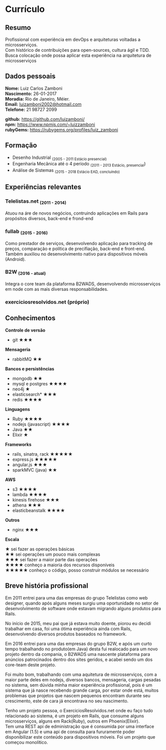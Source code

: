 Currículo
===

## Resumo

  Profissional com experiência em devOps e arquiteturas voltadas a microsserviços.  
  Com histórico de contribuições para open-sources, cultura ágil e TDD.  
  Busca colocação onde possa aplicar esta experiência na arquitetura de microsserviços

## Dados pessoais

**Nome:** Luiz Carlos Zamboni  
**Nascimento:** 26-01-2017  
**Moradia:** Rio de Janeiro, Méier.  
**Email:** luizamboni2002@hotmail.com  
**Telefone:** 21 98727 2099

**github:** https://github.com/luizamboni/  
**npm:** https://www.npmjs.com/~luizzamboni  
**rubyGems:** https://rubygems.org/profiles/luiz_zamboni  

## Formação

  - Desenho Industrial <sub> (2005 - 2011 Estácio presencial)</sub>
  - Engenharia Mecânica até o 4 período <sub> (2011 - 2013 Estácio, presencial</sub>) 
  - Análise de Sistemas <sub> (2015 - 2018 Estácio EAD, concluíndo)</sub>

## Experiências relevantes

### Telelistas.net <sub>(2011 - 2014)</sub>  
 Atuou na áre de novos negócios, contruindo aplicações em Rails para propósitos diversos, back-end e frond-end

### fullab <sub>(2015 - 2016)</sub>  
  Como prestador de serviços, desenvolvendo aplicação para tracking de preços, comparação e política de precifiação, back-end e front-end.
  Também auxiliou no desenvolvimento nativo para dispositivos móveis (Android).

### B2W <sub>(2016 - atual)</sub>  
  Integra o core team da plataforma B2WADS, desenvolvendo microsserviços em node com as mais diversas responsabilidades.

### exerciciosresolvidos.net (próprio)

## Conhecimentos

**Controle de versão**
  - git ★★★

**Mensageria**
  - rabbitMQ ★★

**Bancos e persistências**

  - mongodb ★★
  - mysql e postgres ★★★★
  - neo4j ★
  - elasticsearch* ★★★
  - redis ★★★★

**Linguagens**
  
  - Ruby ★★★★
  - nodejs (javascript) ★★★★
  - Java ★★
  - Elixir ★

**Frameworks**

  - rails, sinatra, rack ★★★★★
  - express.js ★★★★★
  - angular.js ★★★
  - sparkMVC (java) ★★

**AWS**

  - s3 ★★★★
  - lambda ★★★★
  - kinesis firehose ★★★
  - athena ★★★
  - elasticbeanstalk ★★★★

**Outros**
  - nginx ★★★




**Escala**  

★ sei fazer as operações básicas  
★★ sei operações um pouco mais complexas  
★★★ sei fazer a maior parte das operações  
★★★★ conheço a maioria dos recursos disponíveis  
★★★★★ conheço o código, posso construir módulos se necessário  

## Breve história profissional

Em 2011 entrei para uma das empresas do grupo Telelistas como web designer, quando após alguns meses surgiu uma oportunidade no setor de desenvolvimento de software onde estavam migrando alguns produtos para Rails.  


No início de 2015, meu pai que já estava muito doente, piorou eu decidi trabalhar em casa, foi uma ótima experiência ainda com Rails, desenvolvendo diversos produtos baseados no framework.  


Em 2016 entrei para uma das empresas do grupo B2W, e após um curto tempo trabalhando no produto(em Java) desta fui realocado para um novo projeto dentro da compania, o B2WADS uma nascente plataforma para anúncios patrocinados dentro dos sites geridos, e acabei sendo um dos core-team deste projeto.


Foi muito bom, trabalhando com uma aquitetura de microsserviços, com a maior parte deles em nodejs, diversos bancos, mensageria, cargas pesadas no sistema, sem dúvida minha maior experiência profissional, pois é um sistema que já nasce recebendo grande carga, por estar onde está, muitos problemas que projetos que nascem pequenos encontram durante seu crescimento, este de cara já encontrava no seu nascimento.  


Tenho um projeto pessoa, o ExerciciosResolvidos.net onde eu faço tudo relacionado ao sistema, é um projeto em Rails, que consume alguns microsserviços, alguns em Rack(Ruby), outros em Phoenix(Elixir).  
Tem uma REST api de edministração que é consumida por uma interface em Angular (1.5) e uma api de consulta para fururamente poder disponibilizar este conteúdo para dispositivos móveis. Foi um projeto que começou monolítico.
